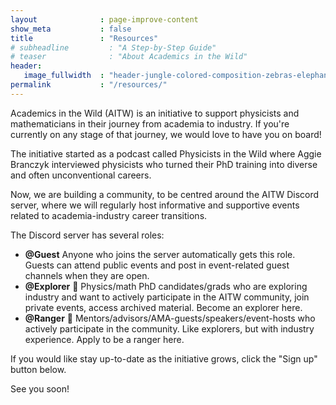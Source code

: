 ```yaml
---
layout              : page-improve-content
show_meta           : false
title               : "Resources"
# subheadline         : "A Step-by-Step Guide"
# teaser              : "About Academics in the Wild"
header:
   image_fullwidth  : "header-jungle-colored-composition-zebras-elephant-flamingos-parrots-are-green-jungle-vector-illustration.jpg"
permalink           : "/resources/"
---
```

Academics in the Wild (AITW) is an initiative to support physicists and mathematicians in their journey from academia to industry. If you're currently on any stage of that journey, we would love to have you on board!

The initiative started as a podcast called Physicists in the Wild where Aggie Branczyk interviewed physicists who turned their PhD training into diverse and often unconventional careers.

Now, we are building a community, to be centred around the AITW Discord server, where we will regularly host informative and supportive events related to academia-industry career transitions.

The Discord server has several roles:
- **@Guest** Anyone who joins the server automatically gets this role. Guests can attend public events and post in event-related guest channels when they are open. 
- **@Explorer** 🧭 Physics/math PhD candidates/grads who are exploring industry and want to actively participate in the AITW community, join private events, access archived material. Become an explorer here. 
- **@Ranger** 🤠 Mentors/advisors/AMA-guests/speakers/event-hosts who actively participate in the community. Like explorers, but with industry experience. Apply to be a ranger here.

If you would like stay up-to-date as the initiative grows, click the "Sign up" button below.

See you soon!

